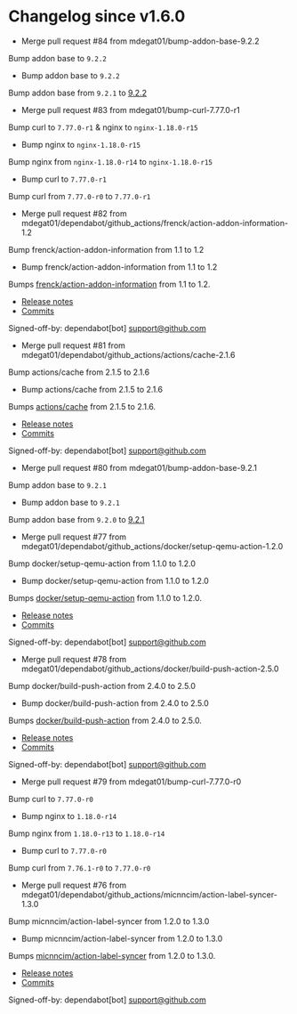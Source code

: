 # Changelog since v1.6.0
- Merge pull request #84 from mdegat01/bump-addon-base-9.2.2

Bump addon base to `9.2.2` 
- Bump addon base to `9.2.2`

Bump addon base from `9.2.1` to [9.2.2](https://github.com/hassio-addons/addon-base/releases/tag/v9.2.2) 
- Merge pull request #83 from mdegat01/bump-curl-7.77.0-r1

Bump curl to `7.77.0-r1` & nginx to `nginx-1.18.0-r15` 
- Bump nginx to `nginx-1.18.0-r15`

Bump nginx from `nginx-1.18.0-r14` to `nginx-1.18.0-r15` 
- Bump curl to `7.77.0-r1`

Bump curl from `7.77.0-r0` to `7.77.0-r1` 
- Merge pull request #82 from mdegat01/dependabot/github_actions/frenck/action-addon-information-1.2

Bump frenck/action-addon-information from 1.1 to 1.2 
- Bump frenck/action-addon-information from 1.1 to 1.2

Bumps [frenck/action-addon-information](https://github.com/frenck/action-addon-information) from 1.1 to 1.2.
- [Release notes](https://github.com/frenck/action-addon-information/releases)
- [Commits](https://github.com/frenck/action-addon-information/compare/v1.1...v1.2)

Signed-off-by: dependabot[bot] <support@github.com> 
- Merge pull request #81 from mdegat01/dependabot/github_actions/actions/cache-2.1.6

Bump actions/cache from 2.1.5 to 2.1.6 
- Bump actions/cache from 2.1.5 to 2.1.6

Bumps [actions/cache](https://github.com/actions/cache) from 2.1.5 to 2.1.6.
- [Release notes](https://github.com/actions/cache/releases)
- [Commits](https://github.com/actions/cache/compare/v2.1.5...v2.1.6)

Signed-off-by: dependabot[bot] <support@github.com> 
- Merge pull request #80 from mdegat01/bump-addon-base-9.2.1

Bump addon base to `9.2.1` 
- Bump addon base to `9.2.1`

Bump addon base from `9.2.0` to [9.2.1](https://github.com/hassio-addons/addon-base/releases/tag/v9.2.1) 
- Merge pull request #77 from mdegat01/dependabot/github_actions/docker/setup-qemu-action-1.2.0

Bump docker/setup-qemu-action from 1.1.0 to 1.2.0 
- Bump docker/setup-qemu-action from 1.1.0 to 1.2.0

Bumps [docker/setup-qemu-action](https://github.com/docker/setup-qemu-action) from 1.1.0 to 1.2.0.
- [Release notes](https://github.com/docker/setup-qemu-action/releases)
- [Commits](https://github.com/docker/setup-qemu-action/compare/v1.1.0...v1.2.0)

Signed-off-by: dependabot[bot] <support@github.com> 
- Merge pull request #78 from mdegat01/dependabot/github_actions/docker/build-push-action-2.5.0

Bump docker/build-push-action from 2.4.0 to 2.5.0 
- Bump docker/build-push-action from 2.4.0 to 2.5.0

Bumps [docker/build-push-action](https://github.com/docker/build-push-action) from 2.4.0 to 2.5.0.
- [Release notes](https://github.com/docker/build-push-action/releases)
- [Commits](https://github.com/docker/build-push-action/compare/v2.4.0...v2.5.0)

Signed-off-by: dependabot[bot] <support@github.com> 
- Merge pull request #79 from mdegat01/bump-curl-7.77.0-r0

Bump curl to `7.77.0-r0` 
- Bump nginx to `1.18.0-r14`

Bump nginx from `1.18.0-r13` to `1.18.0-r14` 
- Bump curl to `7.77.0-r0`

Bump curl from `7.76.1-r0` to `7.77.0-r0` 
- Merge pull request #76 from mdegat01/dependabot/github_actions/micnncim/action-label-syncer-1.3.0

Bump micnncim/action-label-syncer from 1.2.0 to 1.3.0 
- Bump micnncim/action-label-syncer from 1.2.0 to 1.3.0

Bumps [micnncim/action-label-syncer](https://github.com/micnncim/action-label-syncer) from 1.2.0 to 1.3.0.
- [Release notes](https://github.com/micnncim/action-label-syncer/releases)
- [Commits](https://github.com/micnncim/action-label-syncer/compare/v1.2.0...v1.3.0)

Signed-off-by: dependabot[bot] <support@github.com> 
